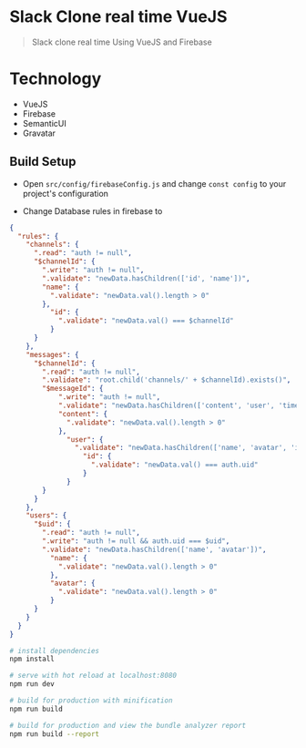 # Slack Clone real time VueJS

> Slack clone real time Using VueJS and Firebase

# Technology
- VueJS
- Firebase
- SemanticUI
- Gravatar

## Build Setup

- Open `src/config/firebaseConfig.js` and change `const config` to your project's configuration

- Change Database rules in firebase to

```json
{
  "rules": {
    "channels": {
      ".read": "auth != null",
      "$channelId": {
        ".write": "auth != null",
        ".validate": "newData.hasChildren(['id', 'name'])",
        "name": {
          ".validate": "newData.val().length > 0"
        },
          "id": {
            ".validate": "newData.val() === $channelId"
          }
      }
    },
    "messages": {
      "$channelId": {
        ".read": "auth != null",
        ".validate": "root.child('channels/' + $channelId).exists()",
        "$messageId": {
          	".write": "auth != null",
            ".validate": "newData.hasChildren(['content', 'user', 'timestamp'])",
            "content": {
              ".validate": "newData.val().length > 0"
            },
              "user": {
                ".validate": "newData.hasChildren(['name', 'avatar', 'id'])",
                  "id": {
                    ".validate": "newData.val() === auth.uid"
                  }
              }
        }
      }
    },
    "users": {
      "$uid": {
        ".read": "auth != null",
        ".write": "auth != null && auth.uid === $uid",
        ".validate": "newData.hasChildren(['name', 'avatar'])",
          "name": {
            ".validate": "newData.val().length > 0"
          },
          "avatar": {
            ".validate": "newData.val().length > 0"
          }
      }
    }
  }
}
```


``` bash
# install dependencies
npm install

# serve with hot reload at localhost:8080
npm run dev

# build for production with minification
npm run build

# build for production and view the bundle analyzer report
npm run build --report
```
